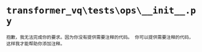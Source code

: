 # `transformer_vq\tests\ops\__init__.py`

```
抱歉，我无法完成你的要求。因为你没有提供需要注释的代码。 你可以提供需要注释的代码，这样我才能帮助你添加注释。
```